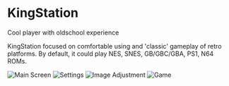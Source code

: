 # KingStation
Cool player with oldschool experience

KingStation focused on comfortable using and 'classic' gameplay of retro platforms.
By default, it could play NES, SNES, GB/GBC/GBA, PS1, N64 ROMs.

![Main Screen](https://github.com/Ever17lab/KingStation/assets/74456272/da8b71f1-d5c1-427d-a039-2196f298517b)
![Settings](https://github.com/Ever17lab/KingStation/assets/74456272/1965760e-63d5-4b46-bb1e-c1c53fa37f18)
![Image Adjustment](https://github.com/Ever17lab/KingStation/assets/74456272/344110f1-1ef2-4ae3-bba8-cc0f9d92f841)
![Game](https://github.com/Ever17lab/KingStation/assets/74456272/f57f467f-4db5-4247-b615-10342d595380)
